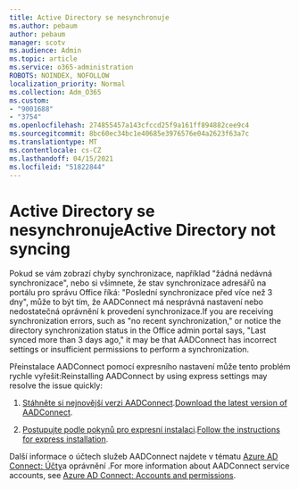 ```yaml
---
title: Active Directory se nesynchronuje
ms.author: pebaum
author: pebaum
manager: scotv
ms.audience: Admin
ms.topic: article
ms.service: o365-administration
ROBOTS: NOINDEX, NOFOLLOW
localization_priority: Normal
ms.collection: Adm_O365
ms.custom:
- "9001688"
- "3754"
ms.openlocfilehash: 274855457a143cfccd25f9a161ff894882cee9c4
ms.sourcegitcommit: 8bc60ec34bc1e40685e3976576e04a2623f63a7c
ms.translationtype: MT
ms.contentlocale: cs-CZ
ms.lasthandoff: 04/15/2021
ms.locfileid: "51822844"
---
```

# <a name="active-directory-not-syncing"></a><span data-ttu-id="c18e0-102">Active Directory se nesynchronuje</span><span class="sxs-lookup"><span data-stu-id="c18e0-102">Active Directory not syncing</span></span>

<span data-ttu-id="c18e0-103">Pokud se vám zobrazí chyby synchronizace, například "žádná nedávná synchronizace", nebo si všimnete, že stav synchronizace adresářů na portálu pro správu Office říká: "Poslední synchronizace před více než 3 dny", může to být tím, že AADConnect má nesprávná nastavení nebo nedostatečná oprávnění k provedení synchronizace.</span><span class="sxs-lookup"><span data-stu-id="c18e0-103">If you are receiving synchronization errors, such as "no recent synchronization," or notice the directory synchronization status in the Office admin portal says, "Last synced more than 3 days ago," it may be that AADConnect has incorrect settings or insufficient permissions to perform a synchronization.</span></span>  

<span data-ttu-id="c18e0-104">Přeinstalace AADConnect pomocí expresního nastavení může tento problém rychle vyřešit:</span><span class="sxs-lookup"><span data-stu-id="c18e0-104">Reinstalling AADConnect by using express settings may resolve the issue quickly:</span></span>

1. <span data-ttu-id="c18e0-105">[Stáhněte si nejnovější verzi AADConnect](https://go.microsoft.com/fwlink/?LinkId=615771).</span><span class="sxs-lookup"><span data-stu-id="c18e0-105">[Download the latest version of AADConnect](https://go.microsoft.com/fwlink/?LinkId=615771).</span></span>

2. <span data-ttu-id="c18e0-106">[Postupujte podle pokynů pro expresní instalaci](https://docs.microsoft.com/azure/active-directory/hybrid/how-to-connect-install-express).</span><span class="sxs-lookup"><span data-stu-id="c18e0-106">[Follow the instructions for express installation](https://docs.microsoft.com/azure/active-directory/hybrid/how-to-connect-install-express).</span></span>

<span data-ttu-id="c18e0-107">Další informace o účtech služeb AADConnect najdete v tématu [Azure AD Connect: Účty](https://docs.microsoft.com/azure/active-directory/hybrid/reference-connect-accounts-permissions)a oprávnění .</span><span class="sxs-lookup"><span data-stu-id="c18e0-107">For more information about AADConnect service accounts, see [Azure AD Connect: Accounts and permissions](https://docs.microsoft.com/azure/active-directory/hybrid/reference-connect-accounts-permissions).</span></span>
